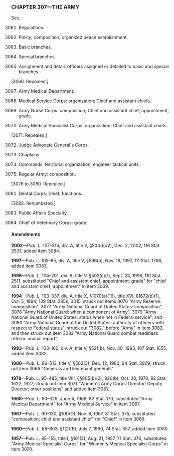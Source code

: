 ### **CHAPTER 307—THE ARMY** ###

Sec.

3061. Regulations.

3062. Policy; composition; organized peace establishment.

3063. Basic branches.

3064. Special branches.

3065. Assignment and detail: officers assigned or detailed to basic and special branches.

[3066. Repealed.]

3067. Army Medical Department.

3068. Medical Service Corps: organization; Chief and assistant chiefs.

3069. Army Nurse Corps: composition; Chief and assistant chief; appointment; grade.

3070. Army Medical Specialist Corps: organization; Chief and assistant chiefs.

[3071. Repealed.]

3072. Judge Advocate General's Corps.

3073. Chaplains.

3074. Commands: territorial organization; engineer tactical units.

3075. Regular Army: composition.

[3076 to 3080. Repealed.]

3081. Dental Corps: Chief, functions.

[3082. Renumbered.]

3083. Public Affairs Specialty.

3084. Chief of Veterinary Corps: grade.

#### Amendments ####

**2002**—Pub. L. 107–314, div. A, title V, §504(b)(2), Dec. 2, 2002, 116 Stat. 2531, added item 3084.

**1997**—Pub. L. 105–85, div. A, title V, §596(b), Nov. 18, 1997, 111 Stat. 1766, added item 3083.

**1996**—Pub. L. 104–201, div. A, title V, §502(c)(1), Sept. 23, 1996, 110 Stat. 2511, substituted "Chief and assistant chief; appointment; grade" for "chief and assistant chief; appointment" in item 3069.

**1994**—Pub. L. 103–337, div. A, title X, §1070(a)(16), title XVI, §1672(b)(1), Oct. 5, 1994, 108 Stat. 2856, 3015, struck out items 3076 "Army Reserve: composition", 3077 "Army National Guard of United States: composition", 3078 "Army National Guard: when a component of Army", 3079 "Army National Guard of United States: status when not in Federal service", and 3080 "Army National Guard of the United States: authority of officers with respect to Federal status", struck out "3082." before "Army" in item 3082, and then struck out item 3082 "Army National Guard combat readiness reform: annual report".

**1993**—Pub. L. 103–160, div. A, title V, §521(b), Nov. 30, 1993, 107 Stat. 1655, added item 3082.

**1980**—Pub. L. 96–513, title V, §502(3), Dec. 12, 1980, 94 Stat. 2909, struck out item 3066 "Generals and lieutenant generals".

**1978**—Pub. L. 95–485, title VIII, §§805(b)(2), 820(b), Oct. 20, 1978, 92 Stat. 1622, 1627, struck out item 3071 "Women's Army Corps: Director; Deputy Director; other positions" and added item 3081.

**1968**—Pub. L. 90–329, June 4, 1968, 82 Stat. 170, substituted "Army Medical Department" for "Army Medical Service" in item 3067.

**1967**—Pub. L. 90–130, §1(8)(D), Nov. 8, 1967, 81 Stat. 375, substituted "composition; chief and assistant chief" for "Chief" in item 3069.

**1960**—Pub. L. 86–603, §1(2)(B), July 7, 1960, 74 Stat. 357, added item 3080.

**1957**—Pub. L. 85–155, title I, §101(3), Aug. 21, 1957, 71 Stat. 376, substituted "Army Medical Specialist Corps" for "Women's Medical Specialist Corps" in item 3070.